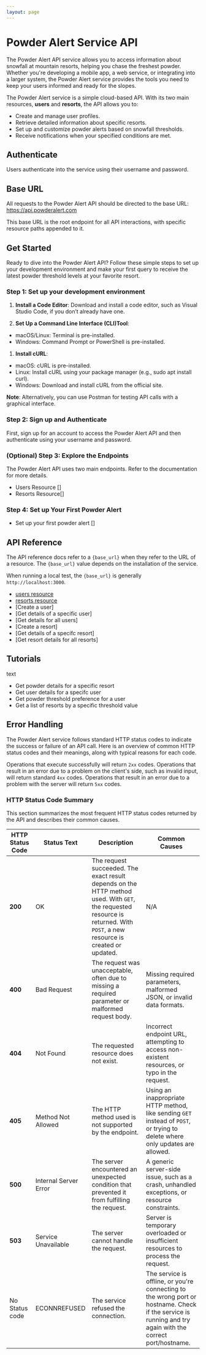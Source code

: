```yaml
---
layout: page
---
```


# Powder Alert Service API

 The Powder Alert API service allows you to access information about snowfall at mountain resorts, helping you chase the freshest powder. Whether you're developing a mobile app, a web service, or integrating into a larger system, the Powder Alert service provides the tools you need to keep your users informed and ready for the slopes.

The Powder Alert service is a simple cloud-based API. With its two main resources, **users** and **resorts**, the API allows you to:

* Create and manage user profiles.
* Retrieve detailed information about specific resorts.
* Set up and customize powder alerts based on snowfall thresholds.
* Receive notifications when your specified conditions are met.

## Authenticate

Users authenticate into the service using their username and password.

## Base URL

All requests to the Powder Alert API should be directed to the base URL: <https://api.powderalert.com>

This base URL is the root endpoint for all API interactions, with specific resource paths appended to it.

## Get Started

Ready to dive into the Powder Alert API? Follow these simple steps to set up your development environment and make your first query to receive the latest powder threshold levels at your favorite resort.

### Step 1: Set up your development environment

1. **Install a Code Editor**: Download and install a code editor, such as Visual Studio Code, if you don’t already have one.

2. **Set Up a Command Line Interface (CLI)Tool**:

* macOS/Linux: Terminal is pre-installed.
* Windows: Command Prompt or PowerShell is pre-installed.

1. **Install cURL**:

* macOS: cURL is pre-installed.
* Linux: Install cURL using your package manager (e.g., sudo apt install curl).
* Windows: Download and install cURL from the official site.

**Note**: Alternatively, you can use Postman for testing API calls with a graphical interface.

### Step 2: Sign up and Authenticate

First, sign up for an account to access the Powder Alert API and then authenticate using your username and password.

### (Optional) Step 3: Explore the Endpoints

The Powder Alert API uses two main endpoints. Refer to the documentation for more details.

* Users Resource []
* Resorts Resource[]

### Step 4: Set up Your First Powder Alert

* Set up your first powder alert []

## API Reference

The API reference docs refer to a `{base_url}` when they refer to the URL of a resource. The `{base_url}` value depends
on the installation of the service.

When running a local test, the `{base_url}` is generally `http://localhost:3000`.

* [users resource](api/user)
* [resorts resource](api/resorts)
* [Create a user]
* [Get details of a specific user]
* [Get details for all users]
* [Create a resort]
* [Get details of a specifc resort]
* [Get resort details for all resorts]

## Tutorials

text

* Get powder details for a specific resort
* Get user details for a specifc user
* Get powder threshold preference for a user
* Get a list of resorts by a specific threshold value

## Error Handling

The Powder Alert service follows standard HTTP status codes to indicate the success or failure of an API call. Here is an overview of common HTTP status codes and their meanings, along with typical reasons for each code.

Operations that execute successfully will return `2xx` codes. Operations that result in an error due to a problem on the client's side, such as invalid input, will return standard `4xx` codes. Operations that result in an error due to a problem with the server will return `5xx` codes.

### HTTP Status Code Summary

This section summarizes the most frequent HTTP status codes returned by the API and describes their common causes.

| **HTTP Status Code** | Status Text           | Description                                                                                                                                                                 | Common Causes                                                                                                                                             |
| -------------------- | --------------------- | --------------------------------------------------------------------------------------------------------------------------------------------------------------------------- | --------------------------------------------------------------------------------------------------------------------------------------------------------- |
| **200**              | OK                    | The request succeeded. The exact result depends on the HTTP method used. With `GET`, the requested resource is returned. With `POST`, a new resource is created or updated. | N/A                                                                                                                                                       |
| **400**              | Bad Request           | The request was unacceptable, often due to missing a required parameter or malformed request body.                                                                          | Missing required parameters, malformed JSON, or invalid data formats.                                                                                     |
| **404**              | Not Found             | The requested resource does not exist.                                                                                                                                      | Incorrect endpoint URL, attempting to access non-existent resources, or typo in the request.                                                              |
| **405**              | Method Not Allowed    | The HTTP method used is not supported by the endpoint.                                                                                                                      | Using an inappropriate HTTP method, like sending `GET` instead of `POST`, or trying to delete where only updates are allowed.                             |
| **500**              | Internal Server Error | The server encountered an unexpected condition that prevented it from fulfilling the request.                                                                               | A generic server-side issue, such as a crash, unhandled exceptions, or resource constraints.                                                              |
| **503**              | Service Unavailable   | The server cannot handle the request.                                                                                                            | Server is temporary overloaded or insufficient resources to process the request.                                                                          |
| No Status code       | ECONNREFUSED          | The service refused the connection.                                                                                                                                         | The service is offline, or you're connecting to the wrong port or hostname. Check if the service is running and try again with the correct port/hostname. |
